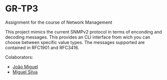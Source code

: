 # GR-TP3
Assignment for the course of Network Management

This project mimics the current SNMPv2 protocol in terms of enconding and decoding messages. This provides an CLI interface from wich you can choose between specific value types.
The messages supported are contained in RFC1901 and RFC3416.


Colaborators:
- [João Miguel](https://github.com/CaptainJRoy)
- [Miguel Silva](https://github.com/MiguelSilva96)
